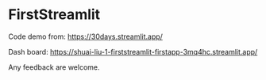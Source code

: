 # FirstStreamlit

 Code demo from: https://30days.streamlit.app/
 
 
 Dash board: https://shuai-liu-1-firststreamlit-firstapp-3mq4hc.streamlit.app/

 Any feedback are welcome.